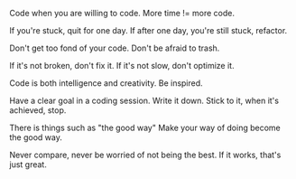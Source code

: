 Code when you are willing to code.
More time != more code.

If you're stuck, quit for one day.
If after one day, you're still stuck, refactor.

Don't get too fond of your code.
Don't be afraid to trash.

If it's not broken, don't fix it.
If it's not slow, don't optimize it.

Code is both intelligence and creativity.
Be inspired.

Have a clear goal in a coding session. Write it down.
Stick to it, when it's achieved, stop.

There is things such as "the good way"
Make your way of doing become the good way.

Never compare, never be worried of not being the best.
If it works, that's just great.
